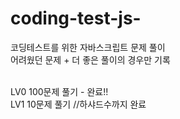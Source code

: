 # coding-test-js-

코딩테스트를 위한 자바스크립트 문제 풀이 </br>
어려웠던 문제 + 더 좋은 풀이의 경우만 기록

</br>
LV0 100문제 풀기 - 완료!! </br>
LV1 10문제 풀기 //하샤드수까지 완료
